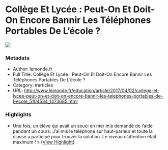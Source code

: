 # Collège Et Lycée : Peut-On Et Doit-On Encore Bannir Les Téléphones Portables De L’école ?

![](https://readwise-assets.s3.amazonaws.com/static/images/article2.74d541386bbf.png)

### Metadata

- Author: lemonde.fr
- Full Title: Collège Et Lycée : Peut-On Et Doit-On Encore Bannir Les Téléphones Portables De L’école ?
- Category: #articles
- URL: http://www.lemonde.fr/education/article/2017/04/02/college-et-lycee-peut-on-et-doit-on-encore-bannir-les-telephones-portables-de-l-ecole_5104534_1473685.html

### Highlights

- Une fois, un élève qui avait un souci en mer m’a demandé de l’aide pendant un cours. J’ai mis le téléphone sur haut-parleur et toute la classe a participé pour trouver la solution. Le niveau d’attention était maximum ! » ([View Highlight](https://instapaper.com/read/890535266/4944089))
